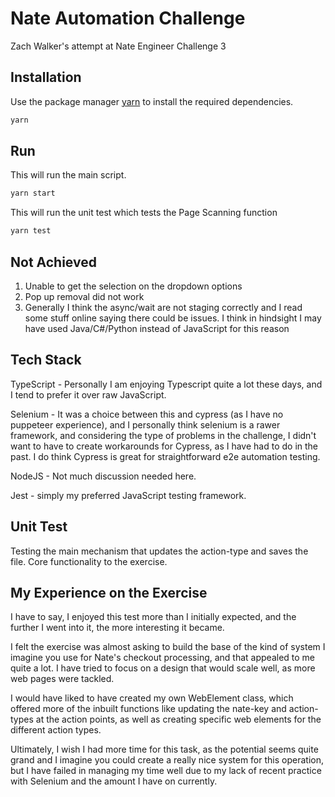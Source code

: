 # Nate Automation Challenge

Zach Walker's attempt at Nate Engineer Challenge 3

## Installation

Use the package manager [yarn](https://yarnpkg.com/) to install the required dependencies.

```bash
yarn
```

## Run

This will run the main script.
```bash
yarn start
```

This will run the unit test which tests the Page Scanning function
```bash
yarn test
```

## Not Achieved
1. Unable to get the selection on the dropdown options
2. Pop up removal did not work
3. Generally I think the async/wait are not staging correctly and I read some stuff online saying there could be issues. I think in hindsight I may have used Java/C#/Python instead of JavaScript for this reason

## Tech Stack
TypeScript - Personally I am enjoying Typescript quite a lot these days, and I tend to prefer it over raw JavaScript.

Selenium - It was a choice between this and cypress (as I have no puppeteer experience), and I personally think selenium is a rawer framework, and considering the type of problems in the challenge, I didn't want to have to create workarounds for Cypress, as I have had to do in the past. I do think Cypress is great for straightforward e2e automation testing.

NodeJS - Not much discussion needed here.

Jest - simply my preferred JavaScript testing framework.

## Unit Test
Testing the main mechanism that updates the action-type and saves the file. Core functionality to the exercise.

## My Experience on the Exercise

I have to say, I enjoyed this test more than I initially expected, and the further I went into it, the more interesting it became.

I felt the exercise was almost asking to build the base of the kind of system I imagine you use for Nate's checkout processing, and that appealed to me quite a lot. I have tried to focus on a design that would scale well, as more web pages were tackled.

I would have liked to have created my own WebElement class, which offered more of the inbuilt functions like updating the nate-key and action-types at the action points, as well as creating specific web elements for the different action types.

Ultimately, I wish I had more time for this task, as the potential seems quite grand and I imagine you could create a really nice system for this operation, but I have failed in managing my time well due to my lack of recent practice with Selenium and the amount I have on currently.
